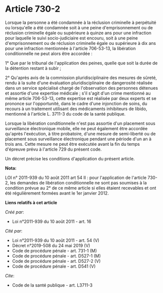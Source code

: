 # Article 730-2

Lorsque la personne a été condamnée à la réclusion criminelle à perpétuité ou lorsqu'elle a été condamnée soit à une peine
d'emprisonnement ou de réclusion criminelle égale ou supérieure à quinze ans pour une infraction pour laquelle le suivi
socio-judiciaire est encouru, soit à une peine d'emprisonnement ou de réclusion criminelle égale ou supérieure à dix ans pour
une infraction mentionnée à l'article 706-53-13, la libération conditionnelle ne peut alors être accordée :

1° Que par le tribunal de l'application des peines, quelle que soit la durée de la détention restant à subir ;

2° Qu'après avis de la commission pluridisciplinaire des mesures de sûreté, rendu à la suite d'une évaluation
pluridisciplinaire de dangerosité réalisée dans un service spécialisé chargé de l'observation des personnes détenues et
assortie d'une expertise médicale ; s'il s'agit d'un crime mentionné au même article 706-53-13, cette expertise est réalisée
par deux experts et se prononce sur l'opportunité, dans le cadre d'une injonction de soins, du recours à un traitement
utilisant des médicaments inhibiteurs de libido, mentionné à l'article L. 3711-3 du code de la santé publique.

Lorsque la libération conditionnelle n'est pas assortie d'un placement sous surveillance électronique mobile, elle ne peut
également être accordée qu'après l'exécution, à titre probatoire, d'une mesure de semi-liberté ou de placement sous
surveillance électronique pendant une période d'un an à trois ans. Cette mesure ne peut être exécutée avant la fin du temps
d'épreuve prévu à l'article 729 du présent code.

Un décret précise les conditions d'application du présent article.

**Nota:**

LOI n° 2011-939 du 10 août 2011 art 54 II : pour l'application de l'article 730-2, les demandes de libération conditionnelle
ne sont pas soumises à la condition prévue au 2° de ce même article si elles étaient recevables et ont été régulièrement
formées avant le 1er janvier 2012.

**Liens relatifs à cet article**

_Créé par_:

  - Loi n°2011-939 du 10 août 2011 - art. 16

_Cité par_:

  - Loi n°2011-939 du 10 août 2011 - art. 54 (V)
  - Décret n°2019-508 du 24 mai 2019 (V)
  - Code de procédure pénale - art. 731-1 (M)
  - Code de procédure pénale - art. D527-1 (M)
  - Code de procédure pénale - art. D527-2 (V)
  - Code de procédure pénale - art. D541 (V)

_Cite_:

  - Code de la santé publique - art. L3711-3
